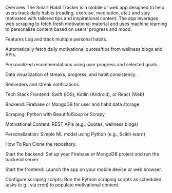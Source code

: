 Overview
The Smart Habit Tracker is a mobile or web app designed to help users track daily habits (reading, exercise, meditation, etc.) and stay motivated with tailored tips and inspirational content. The app leverages web scraping to fetch fresh motivational material and uses machine learning to personalize content based on users' progress and mood.

Features
Log and track multiple personal habits.

Automatically fetch daily motivational quotes/tips from wellness blogs and APIs.

Personalized recommendations using user progress and selected goals.

Data visualization of streaks, progress, and habit consistency.

Reminders and streak notifications.

Tech Stack
Frontend: Swift (iOS), Kotlin (Android), or React (Web)

Backend: Firebase or MongoDB for user and habit data storage

Scraping: Python with BeautifulSoup or Scrapy

Motivational Content: REST APIs (e.g., Quotes, wellness blogs)

Personalization: Simple ML model using Python (e.g., Scikit-learn)

How To Run
Clone the repository.

Start the backend: Set up your Firebase or MongoDB project and run the backend server.

Start the frontend: Launch the app on your mobile device or web browser.

Configure scraping scripts: Run the Python scraping scripts as scheduled tasks (e.g., via cron) to populate motivational content.